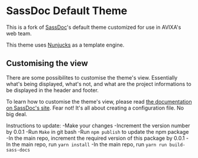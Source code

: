 # SassDoc Default Theme

This is a fork of [SassDoc](https://github.com/SassDoc/sassdoc)'s default theme customized for use in AVIXA's web team. 

This theme uses [Nunjucks](https://mozilla.github.io/nunjucks/) as a template engine.

## Customising the view

There are some possibilites to customise the theme's view. Essentially what's being displayed, what's not, and what are the project informations to be displayed in the header and footer.

To learn how to customise the theme's view, please read [the documentation on SassDoc's site](http://sassdoc.com/customising-the-view/). Fear not! It's all about creating a configuration file. No big deal.

Instructions to update:
-Make your changes
-Increment the version number by 0.0.1
-Run `Make` in git bash
-Run `npm publish` to update the npm package
-In the main repo, increment the required version of this package by 0.0.1
-In the main repo, run `yarn install`
-In the main repo, run `yarn run build-sass-docs`